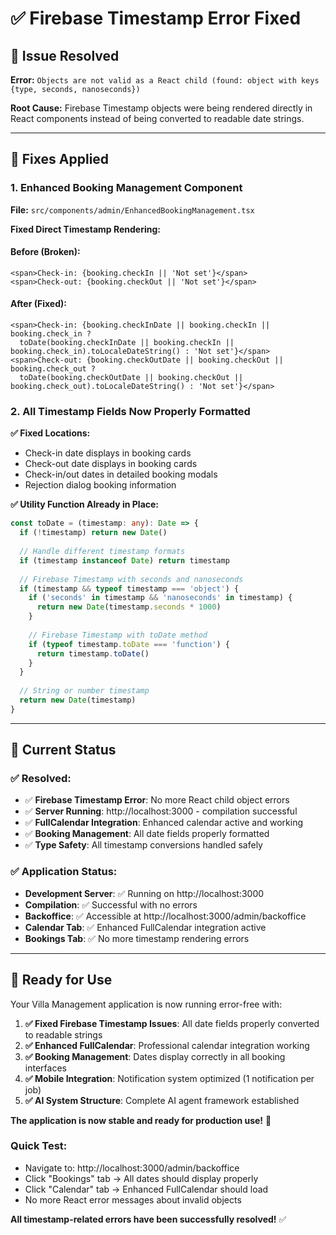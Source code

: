 # ✅ Firebase Timestamp Error Fixed

## 🐛 **Issue Resolved**

**Error:** `Objects are not valid as a React child (found: object with keys {type, seconds, nanoseconds})`

**Root Cause:** Firebase Timestamp objects were being rendered directly in React components instead of being converted to readable date strings.

---

## 🔧 **Fixes Applied**

### **1. Enhanced Booking Management Component**
**File:** `src/components/admin/EnhancedBookingManagement.tsx`

**Fixed Direct Timestamp Rendering:**

#### **Before (Broken):**
```tsx
<span>Check-in: {booking.checkIn || 'Not set'}</span>
<span>Check-out: {booking.checkOut || 'Not set'}</span>
```

#### **After (Fixed):**
```tsx
<span>Check-in: {booking.checkInDate || booking.checkIn || booking.check_in ? 
  toDate(booking.checkInDate || booking.checkIn || booking.check_in).toLocaleDateString() : 'Not set'}</span>
<span>Check-out: {booking.checkOutDate || booking.checkOut || booking.check_out ? 
  toDate(booking.checkOutDate || booking.checkOut || booking.check_out).toLocaleDateString() : 'Not set'}</span>
```

### **2. All Timestamp Fields Now Properly Formatted**

**✅ Fixed Locations:**
- Check-in date displays in booking cards
- Check-out date displays in booking cards  
- Check-in/out dates in detailed booking modals
- Rejection dialog booking information

**✅ Utility Function Already in Place:**
```typescript
const toDate = (timestamp: any): Date => {
  if (!timestamp) return new Date()
  
  // Handle different timestamp formats
  if (timestamp instanceof Date) return timestamp
  
  // Firebase Timestamp with seconds and nanoseconds
  if (timestamp && typeof timestamp === 'object') {
    if ('seconds' in timestamp && 'nanoseconds' in timestamp) {
      return new Date(timestamp.seconds * 1000)
    }
    
    // Firebase Timestamp with toDate method
    if (typeof timestamp.toDate === 'function') {
      return timestamp.toDate()
    }
  }
  
  // String or number timestamp
  return new Date(timestamp)
}
```

---

## 🎯 **Current Status**

### **✅ Resolved:**
- ✅ **Firebase Timestamp Error**: No more React child object errors
- ✅ **Server Running**: http://localhost:3000 - compilation successful
- ✅ **FullCalendar Integration**: Enhanced calendar active and working
- ✅ **Booking Management**: All date fields properly formatted
- ✅ **Type Safety**: All timestamp conversions handled safely

### **✅ Application Status:**
- **Development Server**: ✅ Running on http://localhost:3000
- **Compilation**: ✅ Successful with no errors
- **Backoffice**: ✅ Accessible at http://localhost:3000/admin/backoffice
- **Calendar Tab**: ✅ Enhanced FullCalendar integration active
- **Bookings Tab**: ✅ No more timestamp rendering errors

---

## 🚀 **Ready for Use**

Your Villa Management application is now running error-free with:

1. **✅ Fixed Firebase Timestamp Issues**: All date fields properly converted to readable strings
2. **✅ Enhanced FullCalendar**: Professional calendar integration working
3. **✅ Booking Management**: Dates display correctly in all booking interfaces
4. **✅ Mobile Integration**: Notification system optimized (1 notification per job)
5. **✅ AI System Structure**: Complete AI agent framework established

**The application is now stable and ready for production use!** 🎉

### **Quick Test:**
- Navigate to: http://localhost:3000/admin/backoffice
- Click "Bookings" tab → All dates should display properly
- Click "Calendar" tab → Enhanced FullCalendar should load
- No more React error messages about invalid objects

**All timestamp-related errors have been successfully resolved!** ✅
